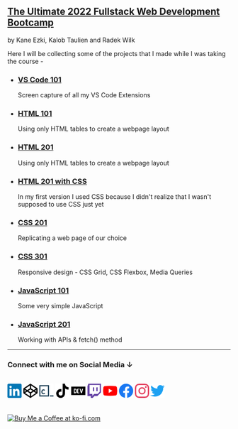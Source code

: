 
<h2> <a href="https://www.udemy.com/course/the-ultimate-fullstack-web-development-bootcamp/">The Ultimate 2022 Fullstack Web Development Bootcamp</a></h2>
by Kane Ezki, Kalob Taulien and Radek Wilk 

<p> Here I will be collecting some of the projects that I made while I was taking the course - </p>

<ul>

  <li><h3><a href="https://esteecodes.github.io/The-Ultimate-2022-Fullstack-Web-Dev-Bootcamp-Kalob-Udemy/section-4-VS-Code-101/my_vscode-extensions_june_2022.jpg?raw=true" target="_blank">VS Code 101</a></h3><p>Screen capture of all my VS Code Extensions</p></li>
  
  <li><h3><a href="https://esteecodes.github.io/The-Ultimate-2022-Fullstack-Web-Dev-Bootcamp-Kalob-Udemy/section-5-HTML-101/" target="_blank">HTML 101</a></h3>
    <p>Using only HTML tables to create a webpage layout</p></li>
  
  <li><h3><a href="https://esteecodes.github.io/The-Ultimate-2022-Fullstack-Web-Dev-Bootcamp-Kalob-Udemy/section-6-HTML-201/" target="_blank">HTML 201</a></h3><p>Using only HTML tables to create a webpage layout</p></li>
  
  <li><h3><a href="https://esteecodes.github.io/The-Ultimate-2022-Fullstack-Web-Dev-Bootcamp-Kalob-Udemy/section-6-HTML-201-and-CSS/" target="_blank">HTML 201 with CSS</a></h3><p>In my first version I used CSS because I didn't realize that I wasn't supposed to use CSS just yet</p></li>
  
  <li><h3><a href="https://esteecodes.github.io/The-Ultimate-2022-Fullstack-Web-Dev-Bootcamp-Kalob-Udemy/section-8-CSS-201/" target="_blank">CSS 201</a></h3><p>Replicating a web page of our choice</p></li>  
  
 <li><h3><a href="https://esteecodes.github.io/The-Ultimate-2022-Fullstack-Web-Dev-Bootcamp-Kalob-Udemy/section-9-CSS-301/" target="_blank">CSS 301</a></h3><p>Responsive design - CSS Grid, CSS Flexbox, Media Queries</p></li>
  
 <li><h3><a href="https://esteecodes.github.io/The-Ultimate-2022-Fullstack-Web-Dev-Bootcamp-Kalob-Udemy/section-10-JavaScript-101/" target="_blank">JavaScript 101</a></h3><p>Some very simple JavaScript</p></li> 
  
 <li><h3><a href="https://esteecodes.github.io/The-Ultimate-2022-Fullstack-Web-Dev-Bootcamp-Kalob-Udemy/section-11-JavaScript-201/" target="_blank">JavaScript 201</a></h3><p>Working with APIs & fetch() method</p></li>   
  
</ul>
<hr>

<h3>Connect with me on Social Media ↓</h3>
<br/>
<a href="https://www.linkedin.com/in/esteecodes/" target="_blank"><img src="https://github.com/esteecodes/icons/blob/main/icomoon/PNG/linkedin.png?raw=true"></a>
<a href="https://codepen.io/esteecodes" target="_blank"><img src="https://github.com/esteecodes/icons/blob/main/icomoon/PNG/codepen.png?raw=true"></a>
<a href="https://www.codecademy.com/profiles/esteecodes" target="_blank"><img src="https://github.com/esteecodes/icons/blob/main/icomoon/PNG/codecademy.png?raw=true"></a>
<a href="https://www.tiktok.com/@esteecodes" target="_blank"><img src="https://github.com/esteecodes/icons/blob/main/icomoon/PNG/tiktok.png?raw=true"></a>
<a href="https://dev.to/esteecodes" target="_blank"><img src="https://github.com/esteecodes/icons/blob/main/icomoon/PNG/dev-dot-to.png?raw=true"></a>
<a href="https://www.twitch.tv/esteecodes" target="_blanc"><img src="https://github.com/esteecodes/icons/blob/main/icomoon/PNG/twitch.png?raw=true"></a>
<a href="https://www.youtube.com/c/EsteeCodes" target="_blank"><img src="https://github.com/esteecodes/icons/blob/main/icomoon/PNG/youtube.png?raw=true"></a>
<a href="https://www.facebook.com/esteecodes" target="_blank"><img src="https://github.com/esteecodes/icons/blob/main/icomoon/PNG/facebook.png?raw=true"></a>
<a href="https://www.instagram.com/esteecodes/" target="_blank"><img src="https://github.com/esteecodes/icons/blob/main/icomoon/PNG/instagram.png?raw=true"></a>
<a href="https://twitter.com/esteecodes" target="_blank"><img src="https://github.com/esteecodes/icons/blob/main/icomoon/PNG/twitter.png?raw=true"></a>
<br><br><br>
<a href='https://ko-fi.com/esteecodes' target='_blank'><img height='36' style='border:0px;height:36px;' src='https://cdn.ko-fi.com/cdn/kofi2.png?v=3' border='0' alt='Buy Me a Coffee at ko-fi.com' /></a>
